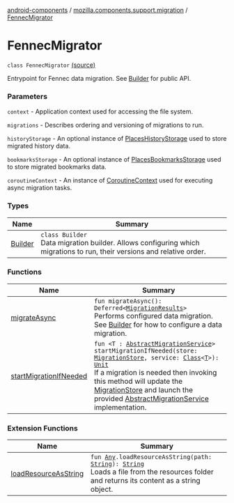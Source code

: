 [android-components](../../index.md) / [mozilla.components.support.migration](../index.md) / [FennecMigrator](./index.md)

# FennecMigrator

`class FennecMigrator` [(source)](https://github.com/mozilla-mobile/android-components/blob/master/components/support/migration/src/main/java/mozilla/components/support/migration/FennecMigrator.kt#L143)

Entrypoint for Fennec data migration. See [Builder](-builder/index.md) for public API.

### Parameters

`context` - Application context used for accessing the file system.

`migrations` - Describes ordering and versioning of migrations to run.

`historyStorage` - An optional instance of [PlacesHistoryStorage](../../mozilla.components.browser.storage.sync/-places-history-storage/index.md) used to store migrated history data.

`bookmarksStorage` - An optional instance of [PlacesBookmarksStorage](../../mozilla.components.browser.storage.sync/-places-bookmarks-storage/index.md) used to store migrated bookmarks data.

`coroutineContext` - An instance of [CoroutineContext](https://kotlinlang.org/api/latest/jvm/stdlib/kotlin.coroutines/-coroutine-context/index.html) used for executing async migration tasks.

### Types

| Name | Summary |
|---|---|
| [Builder](-builder/index.md) | `class Builder`<br>Data migration builder. Allows configuring which migrations to run, their versions and relative order. |

### Functions

| Name | Summary |
|---|---|
| [migrateAsync](migrate-async.md) | `fun migrateAsync(): Deferred<`[`MigrationResults`](../-migration-results.md)`>`<br>Performs configured data migration. See [Builder](-builder/index.md) for how to configure a data migration. |
| [startMigrationIfNeeded](start-migration-if-needed.md) | `fun <T : `[`AbstractMigrationService`](../-abstract-migration-service/index.md)`> startMigrationIfNeeded(store: `[`MigrationStore`](../../mozilla.components.support.migration.state/-migration-store/index.md)`, service: `[`Class`](https://developer.android.com/reference/java/lang/Class.html)`<`[`T`](start-migration-if-needed.md#T)`>): `[`Unit`](https://kotlinlang.org/api/latest/jvm/stdlib/kotlin/-unit/index.html)<br>If a migration is needed then invoking this method will update the [MigrationStore](../../mozilla.components.support.migration.state/-migration-store/index.md) and launch the provided [AbstractMigrationService](../-abstract-migration-service/index.md) implementation. |

### Extension Functions

| Name | Summary |
|---|---|
| [loadResourceAsString](../../mozilla.components.support.test.file/kotlin.-any/load-resource-as-string.md) | `fun `[`Any`](https://kotlinlang.org/api/latest/jvm/stdlib/kotlin/-any/index.html)`.loadResourceAsString(path: `[`String`](https://kotlinlang.org/api/latest/jvm/stdlib/kotlin/-string/index.html)`): `[`String`](https://kotlinlang.org/api/latest/jvm/stdlib/kotlin/-string/index.html)<br>Loads a file from the resources folder and returns its content as a string object. |
